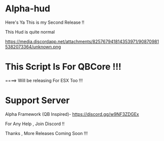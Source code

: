 # Alpha-hud

Here's Ya This is my Second Release !! 

This Hud is quite normal 

https://media.discordapp.net/attachments/825767941814353971/908709815382073364/unknown.png

# This Script Is For QBCore !!!

====> Will be releasing For ESX Too !!!


# Support Server
Alpha Framework (QB Inspired)- https://discord.gg/w9NF3ZDGEx 

For Any Help , Join Discord !!


Thanks , More Releases Coming Soon !!!

